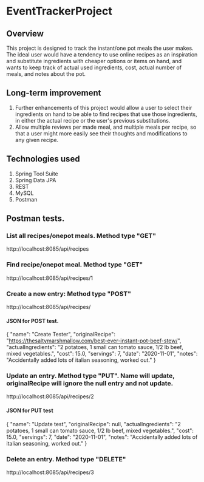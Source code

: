 # EventTrackerProject

## Overview
This project is designed to track the instant/one pot meals the user makes. The ideal user would have a tendency to use online recipes as an inspiration and substitute ingredients with cheaper options or items on hand, and wants to keep track of actual used ingredients, cost, actual number of meals, and notes about the pot.

## Long-term improvement
1. Further enhancements of this project would allow a user to select their ingredients on hand to be able to find recipes that use those ingredients, in either the actual recipe or the user's previous substitutions.
2. Allow multiple reviews per made meal, and multiple meals per recipe, so that a user might more easily see their thoughts and modifications to any given recipe.

## Technologies used
1. Spring Tool Suite
2. Spring Data JPA
3. REST
4. MySQL
5. Postman

## Postman tests.

### List all recipes/onepot meals. Method type "GET"
http://localhost:8085/api/recipes

### Find recipe/onepot meal. Method type "GET"
http://localhost:8085/api/recipes/1

### Create a new entry: Method type "POST"
http://localhost:8085/api/recipes/

#### JSON for POST test.
{
    "name": "Create Tester",
    "originalRecipe": "https://thesaltymarshmallow.com/best-ever-instant-pot-beef-stew/",
    "actualIngredients": "2 potatoes, 1 small can tomato sauce, 1/2 lb beef, mixed vegetables.",
    "cost": 15.0,
    "servings": 7,
    "date": "2020-11-01",
    "notes": "Accidentally added lots of italian seasoning, worked out."
}

### Update an entry. Method type "PUT". Name will update, originalRecipe will ignore the null entry and not update.
http://localhost:8085/api/recipes/2

#### JSON for PUT test
{
    "name": "Update test",
    "originalRecipe": null,
    "actualIngredients": "2 potatoes, 1 small can tomato sauce, 1/2 lb beef, mixed vegetables.",
    "cost": 15.0,
    "servings": 7,
    "date": "2020-11-01",
    "notes": "Accidentally added lots of italian seasoning, worked out."
}

### Delete an entry. Method type "DELETE"
http://localhost:8085/api/recipes/3
